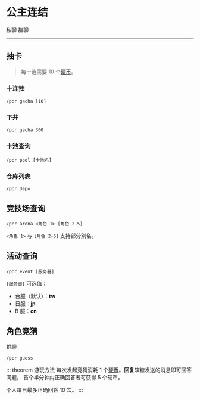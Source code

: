 # 公主连结
<span class="span-friend">私聊</span>
<span class="span-group">群聊</span>

---

## 抽卡
> 每十连需要 10 个[硬币](/coin/)。

### 十连抽
```
/pcr gacha [10]
```

### 下井
```
/pcr gacha 300
```

### 卡池查询
```
/pcr pool [卡池名]
```

### 仓库列表
```
/pcr depo
```

## 竞技场查询
```
/pcr arena <角色 1> [角色 2-5]
```
`<角色 1>` 与 `[角色 2-5]` 支持部分别名。

## 活动查询
```
/pcr event [服务器]
```
`[服务器]` 可选值：
- 台服（默认）：**tw**
- 日服：**jp**
- B 服：**cn**

## 角色竞猜
<span class="span-group">群聊</span>
```
/pcr guess
```
::: theorem 游玩方法
每次发起竞猜消耗 1 个[硬币](/coin/)。**回复**软糖发送的消息即可回答问题，
首个半分钟内正确回答者可获得 5 个硬币。

个人每日最多正确回答 10 次。
:::